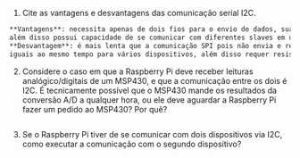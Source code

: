 1. Cite as vantagens e desvantagens das comunicação serial I2C.

```bash
**Vantagens**: necessita apenas de dois fios para o envio de dados, sua comunicação é sincrona apresentando grande velocidade, 
além disso possui capacidade de se comunicar com diferentes slaves em uma faixa variada de baudrate configurável. 
**Desvantagem**: é mais lenta que a comunicação SPI pois não envia e recebe dados ao mesmo tempo, não consegue enviar mensagem 
iguais ao mesmo tempo para vários dispositivos, além disso requer resistores de pull-up para manter a tensão na linha SDA e SCL.
```
2. Considere o caso em que a Raspberry Pi deve receber leituras analógico/digitais de um MSP430, e que a comunicação entre os 
dois é I2C. É tecnicamente possível que o MSP430 mande os resultados da conversão A/D a qualquer hora, ou ele deve aguardar a 
Raspberry Pi fazer um pedido ao MSP430? Por quê?

```bash

```
3. Se o Raspberry Pi tiver de se comunicar com dois dispositivos via I2C, como executar a comunicação com o segundo 
dispositivo?

```bash

```
